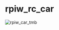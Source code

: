 # rpiw_rc_car  
![rpiw_car_tmb](https://github.com/inunosinsi/rpiw_rc_car/assets/10287105/8aa12b84-eb17-4ee0-839e-cc9a1640735e)
